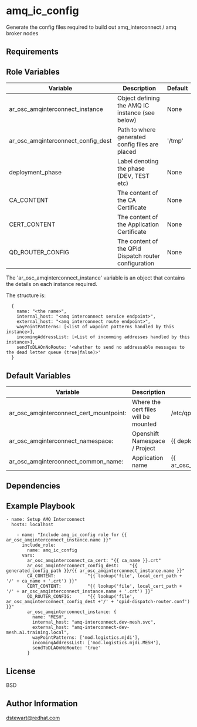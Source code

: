 amq_ic_config
==============

Generate the config files required to build out amq_interconnect / amq broker nodes

Requirements
------------



Role Variables
--------------

| Variable           | Description                                           | Default |
| --------           | -----------                                           | ------- |
| ar_osc_amqinterconnect_instance    | Object defining the AMQ IC instance (see below)       | None    |
| ar_osc_amqinterconnect_config_dest | Path to where generated config files are placed       | '/tmp'  |
| deployment_phase   | Label denoting the phase (DEV, TEST etc)              | None    |
| CA_CONTENT         | The content of the CA Certificate                     | None    |
| CERT_CONTENT       | The content of the Application Certificate            | None    |
| QD_ROUTER_CONFIG   | The content of the QPid Dispatch router configuration | None    |


The 'ar_osc_amqinterconnect_instance' variable is an object that contains the details on each instance required.

The structure is:
```
  {
    name: "<the name>",
    internal_host: "<amq interconnect service endpoint>",
    external_host: "<amq interconnect route endpoint>",
    wayPointPatterns: [<list of wapoint patterns handled by this instance>],
    incomingAddressList: [<List of incomming addresses handled by this instance>],
    sendToDLAOnNoRoute: '<whether to send no addressable messages to the dead letter queue (true|false)>'
  }
```


Default Variables
----------------- 

| Variable                       | Description                          | Default                                                           |
| --------                       | -----------                          | -------                                                           |
| ar_osc_amqinterconnect_cert_mountpoint: | Where the cert files will be mounted | /etc/qpid-dispatch-certs                                          |
| ar_osc_amqinterconnect_namespace:       | Openshift Namespace / Project        | {{ deployment_phase | lower }}-{{ ar_osc_amqinterconnect_instance.name | lower }} |
| ar_osc_amqinterconnect_common_name:     | Application name                     | {{ ar_osc_amqinterconnect_instance.name | lower }}                                |



Dependencies
------------


Example Playbook
----------------

```
- name: Setup AMQ Interconnect
  hosts: localhost

    - name: "Include amq_ic_config role for {{ ar_osc_amqinterconnect_instance.name }}"
      include_role:
        name: amq_ic_config
      vars:
        ar_osc_amqinterconnect_ca_cert: "{{ ca_name }}.crt"
        ar_osc_amqinterconnect_config_dest:    "{{ generated_config_path }}/{{ ar_osc_amqinterconnect_instance.name }}"
        CA_CONTENT:            "{{ lookup('file', local_cert_path + '/' + ca_name + '.crt') }}"
        CERT_CONTENT:          "{{ lookup('file', local_cert_path + '/' + ar_osc_amqinterconnect_instance.name + '.crt') }}"
        QD_ROUTER_CONFIG:      "{{ lookup('file', ar_osc_amqinterconnect_config_dest +'/' + 'qpid-dispatch-router.conf') }}"
        ar_osc_amqinterconnect_instance: {
          name: "MESH",
          internal_host: "amq-interconnect.dev-mesh.svc",
          external_host: "amq-interconnect-dev-mesh.a1.training.local",
          wayPointPatterns: ['mod.logistics.mjdi'],
          incomingAddressList: ['mod.logistics.mjdi.MESH'],
          sendToDLAOnNoRoute: 'true'
        }
```

License
-------

BSD

Author Information
------------------

dstewart@redhat.com

